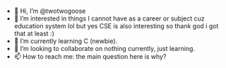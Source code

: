 - 👋 Hi, I’m @twotwogoose
- 👀 I’m interested in things I cannot have as a career or subject cuz education system lol but yes CSE is also interesting so thank god i got that at least :)
- 🌱 I’m currently learning C (newbie).
- 💞️ I’m looking to collaborate on nothing currently, just learning.
- 📫 How to reach me: the main question here is why?

<!---
2plus2equalsGoose/2plus2equalsGoose is a ✨ special ✨ repository because its `README.md` (this file) appears on your GitHub profile.
You can click the Preview link to take a look at your changes.
--->
